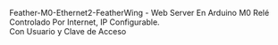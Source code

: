 Feather-M0-Ethernet2-FeatherWing - Web Server En Arduino M0 
Relé Controlado Por Internet, IP Configurable.   
Con Usuario y Clave de Acceso 
